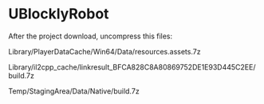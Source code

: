 # UBlocklyRobot
After the project download, uncompress this files:

Library/PlayerDataCache/Win64/Data/resources.assets.7z

Library/il2cpp_cache/linkresult_BFCA828C8A80869752DE1E93D445C2EE/build.7z

Temp/StagingArea/Data/Native/build.7z
